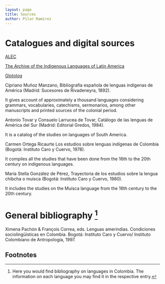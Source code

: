 ```yaml
---
layout: page
title: Sources
author: Pilar Ramírez
---
```



# Catalogues and digital sources

<a href="http://alec.caroycuervo.gov.co/">ALEC</a>

<a href="https://ailla.utexas.org/">The Archive of the Indigenous Languages of Latin America</a>

<a href="https://glottolog.org/glottolog/language">Glotolog</a>


<p class="bibliografia">Cipriano Muñoz Manzano, Bibliografía española de lenguas indígenas de América (Madrid: Sucesores de Rivadeneyra, 1892).</p>

It gives account of approximately a thousand languages considering grammars, vocabularies, catechisms, sermonarios, among other manuscripts and printed sources of the colonial period.

<p class="bibliografia">Antonio Tovar y Consuelo Larrucea de Tovar, Catálogo de las lenguas de América del Sur (Madrid: Editorial Gredos, 1984).</p>

It is a catalog of the studies on languages of South America.

<p class="bibliografia">Carmen Ortega Ricaurte  Los estudios sobre lenguas indígenas de Colombia (Bogotá: Instituto Caro y Cuervo, 1978).</p>

It compiles all the studies that have been done from the 16th to the 20th century on indigenous languages.

<p class="bibliografia">María Stella González de Pérez, Trayectoria de los estudios sobre la lengua chibcha o muisca (Bogotá: Instituto Caro y Cuervo, 1980).</p>

It includes the studies on the Muisca language from the 16th century to the 20th century.

# General bibliography [^fn1]

<p class="bibliografia">Ximena Pachón & François Correa, eds. Lenguas amerindias. Condiciones sociolingüísticas en Colombia. Bogotá: Instituto Caro y Cuervo/ Instituto Colombiano de Antropología, 1997.</p>


## Footnotes

[^fn1]: Here you would find bibliography on languages in Colombia. The information on each language you may find it in the respective entry.
